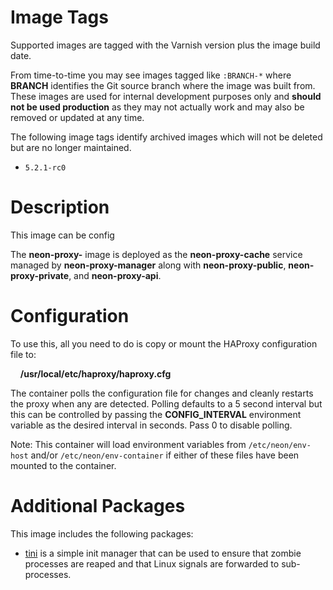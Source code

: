 # Image Tags

Supported images are tagged with the Varnish version plus the image build date.

From time-to-time you may see images tagged like `:BRANCH-*` where **BRANCH** identifies the Git source branch where the image was built from.  These images are used for internal development purposes only and **should not be used production** as they may not actually work and may also be removed or updated at any time.

The following image tags identify archived images which will not be deleted but are no longer maintained.

* `5.2.1-rc0`

# Description

This image can be config

The **neon-proxy-** image is deployed as the **neon-proxy-cache** service managed by **neon-proxy-manager** along with **neon-proxy-public**, **neon-proxy-private**, and **neon-proxy-api**.  

# Configuration

To use this, all you need to do is copy or mount the HAProxy configuration file to:

&nbsp;&nbsp;&nbsp;&nbsp;**/usr/local/etc/haproxy/haproxy.cfg**

The container polls the configuration file for changes and cleanly restarts the proxy when any are detected.  Polling defaults to a 5 second interval but this can be controlled by passing the **CONFIG_INTERVAL** environment variable as the desired interval in seconds.  Pass 0 to disable polling.

Note: This container will load environment variables from `/etc/neon/env-host` and/or `/etc/neon/env-container` if either of these files have been mounted to the container.

# Additional Packages

This image includes the following packages:

* [tini](https://github.com/krallin/tini) is a simple init manager that can be used to ensure that zombie processes are reaped and that Linux signals are forwarded to sub-processes.

